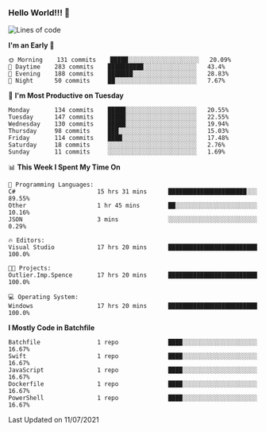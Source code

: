 ### Hello World!!! 👋

<!--
**kekotek/kekotek** is a ✨ _special_ ✨ repository because its `README.md` (this file) appears on your GitHub profile.

Here are some ideas to get you started:

- 🔭 I’m currently working on ...
- 🌱 I’m currently learning ...
- 👯 I’m looking to collaborate on ...
- 🤔 I’m looking for help with ...
- 💬 Ask me about ...
- 📫 How to reach me: ...
- 😄 Pronouns: ...
- ⚡ Fun fact: ...
-->

<!--START_SECTION:waka-->
![Lines of code](https://img.shields.io/badge/From%20Hello%20World%20I%27ve%20Written-18753%20lines%20of%20code-blue)

**I'm an Early 🐤** 

```text
🌞 Morning    131 commits    █████░░░░░░░░░░░░░░░░░░░░   20.09% 
🌆 Daytime    283 commits    ██████████░░░░░░░░░░░░░░░   43.4% 
🌃 Evening    188 commits    ███████░░░░░░░░░░░░░░░░░░   28.83% 
🌙 Night      50 commits     ██░░░░░░░░░░░░░░░░░░░░░░░   7.67%

```
📅 **I'm Most Productive on Tuesday** 

```text
Monday       134 commits    █████░░░░░░░░░░░░░░░░░░░░   20.55% 
Tuesday      147 commits    █████░░░░░░░░░░░░░░░░░░░░   22.55% 
Wednesday    130 commits    █████░░░░░░░░░░░░░░░░░░░░   19.94% 
Thursday     98 commits     ███░░░░░░░░░░░░░░░░░░░░░░   15.03% 
Friday       114 commits    ████░░░░░░░░░░░░░░░░░░░░░   17.48% 
Saturday     18 commits     ░░░░░░░░░░░░░░░░░░░░░░░░░   2.76% 
Sunday       11 commits     ░░░░░░░░░░░░░░░░░░░░░░░░░   1.69%

```


📊 **This Week I Spent My Time On** 

```text
💬 Programming Languages: 
C#                       15 hrs 31 mins      ██████████████████████░░░   89.55% 
Other                    1 hr 45 mins        ██░░░░░░░░░░░░░░░░░░░░░░░   10.16% 
JSON                     3 mins              ░░░░░░░░░░░░░░░░░░░░░░░░░   0.29%

🔥 Editors: 
Visual Studio            17 hrs 20 mins      █████████████████████████   100.0%

🐱‍💻 Projects: 
Outlier.Imp.Spence       17 hrs 20 mins      █████████████████████████   100.0%

💻 Operating System: 
Windows                  17 hrs 20 mins      █████████████████████████   100.0%

```

**I Mostly Code in Batchfile** 

```text
Batchfile                1 repo              ████░░░░░░░░░░░░░░░░░░░░░   16.67% 
Swift                    1 repo              ████░░░░░░░░░░░░░░░░░░░░░   16.67% 
JavaScript               1 repo              ████░░░░░░░░░░░░░░░░░░░░░   16.67% 
Dockerfile               1 repo              ████░░░░░░░░░░░░░░░░░░░░░   16.67% 
PowerShell               1 repo              ████░░░░░░░░░░░░░░░░░░░░░   16.67%

```



 Last Updated on 11/07/2021
<!--END_SECTION:waka-->
